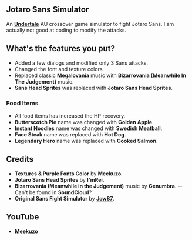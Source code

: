 ## Jotaro Sans Simulator
An **[Undertale](undertale.com)** AU crossover game simulator to fight Jotaro Sans.
I am actually not good at coding to modify the attacks.



## What's the features you put?
- Added a few dialogs and modified only 3 Sans attacks.
- Changed the font and texture colors.
- Replaced classic **Megalovania** music with **Bizarrovania (Meanwhile In The Judgement)** music.
- **Sans Head Sprites** was replaced with **Jotaro Sans Head Sprites**.

### Food Items
- All food items has increased the HP recovery.
- **Butterscotch Pie** name was changed with **Golden Apple**.
- **Instant Noodles** name was changed with **Swedish Meatball**.
- **Face Steak** name was replaced with **Hot Dog**.
- **Legendary Hero** name was replaced with **Cooked Salmon**.

## Credits
- __Textures & Purple Fonts Color__ by **Meekuzo**.
- __Jotaro Sans Head Sprites__ by **I'mRei**.
- __Bizarrovania (Meanwhile in the Judgement)__ music by **Genumbra**. -- Can't be found in **SoundCloud**?
- __Original Sans Fight Simulator__ by **[Jcw87](https://github.com/Jcw87/c2-sans-fight)**.

## YouTube
- **[Meekuzo](https://youtube.com/Meekuzo)**
